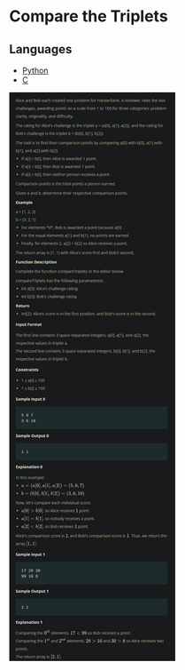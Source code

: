 # Compare the Triplets

## Languages

- [Python](Python3/main.py)
- [C](C/main.c)

![problem](_static/problem.png)
